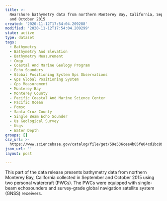 ```yaml
---
title: >-
  Nearshore bathymetry data from northern Monterey Bay, California, September
  and October 2015
created: '2020-11-12T17:54:04.209288'
modified: '2020-11-12T17:54:04.209299'
state: active
type: dataset
tags:
  - Bathymetry
  - Bathymetry And Elevation
  - Bathymetry Measurement
  - Cmgp
  - Coastal And Marine Geology Program
  - Echo Sounders
  - Global Positioning System Gps Observations
  - Gps Global Positioning System
  - Gps Measurement
  - Monterey Bay
  - Monterey County
  - Pacific Coastal And Marine Science Center
  - Pacific Ocean
  - Pcmsc
  - Santa Cruz County
  - Single Beam Echo Sounder
  - Us Geological Survey
  - Usgs
  - Water Depth
groups: []
csv_url: >-
  https://www.sciencebase.gov/catalog/file/get/59e536cee4b05fe04cd1bc89?name=mb15_sept_pwc.csv
json_url: ''
layout: post

---
```

This part of the data release presents bathymetry data from northern Monterey Bay, California collected in September and October 2015 using two personal watercraft (PWCs). The PWCs were equipped with single-beam echosounders and survey-grade global navigation satellite system (GNSS) receivers.
